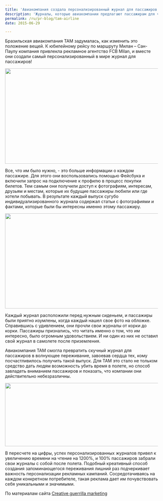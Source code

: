 ```yaml
---
title: 'Авиакомпания создала персонализированный журнал для пассажиров'
description: 'Журналы, которые авиакомпании предлагают пассажирам для чтения в полете, редко бывают интересными для всех, ведь самолетами летают самые разные люди с разными вкусами и интересами. По европейской статистике, меньше 11% пассажиров запоминают, о чем они читали, а на процесс чтения тратится около 3% времени в полете.'
permalink: /ru/pr-blog/tam-airline
date: 2015-06-29

---
```


Бразильская авиакомпания TAM задумалась, как изменить это положение вещей. К юбилейному рейсу по маршруту Милан – Сан-Паулу компания привлекла рекламное агентство  FCB Milan, и вместе они создали самый персонализированный в мире журнал для пассажиров!

<img src="{{ site.assets }}/upload/TAM-magazine2.png" alt="" class="post__img" width="579" height="315">

Все, что им было нужно, - это больше информации о каждом пассажире. Для этого они воспользовались помощью Фейсбука и включили запрос на подключение к профилю в процесс покупки билетов. Тем самым они получили  доступ к фотографиям, интересам, друзьям и местам, которые их будущие пассажиры любили или где хотели побывать. В результате каждый выпуск сугубо индивидуализированного журнала содержал статьи с фотографиями и фактами, которые были бы интересны именно этому пассажиру.

<img src="{{ site.assets }}/upload/TAM-magazine1.png" alt="" class="post__img" width="580" height="314">

Каждый журнал расположили перед нужным сиденьем, и пассажиры были приятно изумлены, когда каждый нашел свое фото на обложке. Справившись с удивлением, они прочли свои журналы от корки до корки. Пассажиры признались, что читать именно о том, что им интересно, было огромным удовольствием. И ни один из них не оставил свой журнал в самолете после приземления.

Авиакомпания TAM смогла превратить скучный журнал для пассажиров в волнующее переживание, завоевав сердца тех, кому посчастливилось получить такой выпуск. Для TAM это стало не тольком средство дать людям возможность убить время в полете, но способ завладеть вниманием пассажиров и показать, что компании они действительно небезразличны.

<img src="{{ site.assets }}/upload/TAM-magazine3.png" alt="" class="post__img" width="580" height="209">

В пересчете на цифры, успех персонализированных журналов привел к увеличению времени на чтение на 1200%, и 100% пассажиров забрали свои журналы с собой после полета. Подобный креативный способ создания запоминающегося переживания лишний раз подчеркивает важность персонализации рекламных кампаний. Сосредотачиваясь на каждом конкретном потребителе, такая реклама дает им почувствовать себя уникальными и значимыми.

По материалам сайта <a href="http://www.creativeguerrillamarketing.com/guerrilla-marketing/tam-airlines-creates-personalized-ownboard-magazine/">Creative guerrilla marketing </a>

